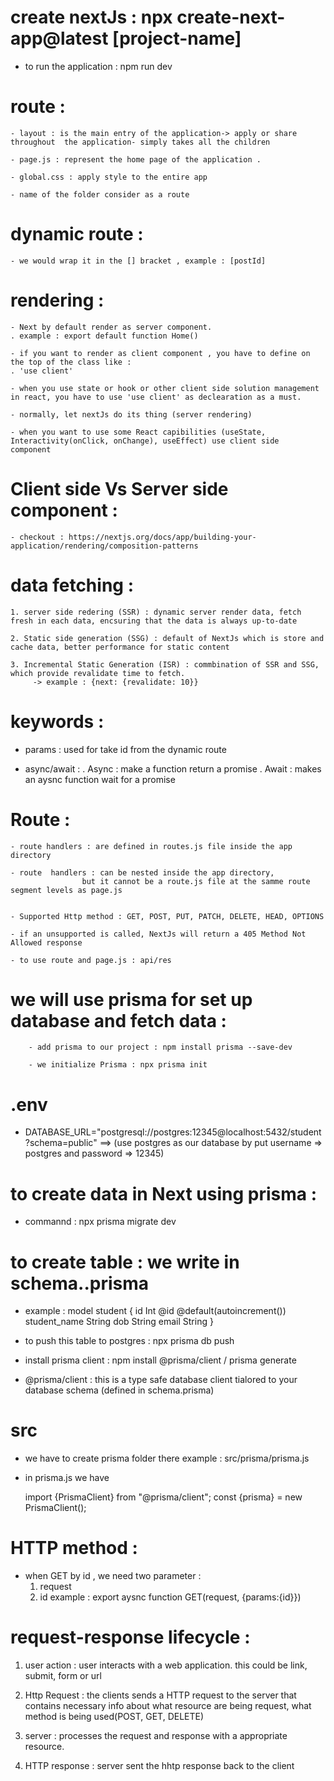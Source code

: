 # create nextJs : npx create-next-app@latest [project-name] 
 - to run the application : npm run dev 

# route : 

    - layout : is the main entry of the application-> apply or share throughout  the application- simply takes all the children

    - page.js : represent the home page of the application .  

    - global.css : apply style to the entire app

    - name of the folder consider as a route

# dynamic route : 

    - we would wrap it in the [] bracket , example : [postId]

# rendering : 

    - Next by default render as server component. 
    . example : export default function Home()

    - if you want to render as client component , you have to define on the top of the class like : 
    . 'use client'

    - when you use state or hook or other client side solution management in react, you have to use 'use client' as declearation as a must. 

    - normally, let nextJs do its thing (server rendering) 

    - when you want to use some React capibilities (useState, Interactivity(onClick, onChange), useEffect) use client side  component 

# Client side Vs Server side component : 

    - checkout : https://nextjs.org/docs/app/building-your-application/rendering/composition-patterns


# data fetching :  

    1. server side redering (SSR) : dynamic server render data, fetch fresh in each data, encsuring that the data is always up-to-date

    2. Static side generation (SSG) : default of NextJs which is store and cache data, better performance for static content

    3. Incremental Static Generation (ISR) : commbination of SSR and SSG, which provide revalidate time to fetch. 
         -> example : {next: {revalidate: 10}}   


# keywords : 

- params : used for take id from the dynamic route 

- async/await : 
      . Async : make  a function return a promise
      . Await : makes an aysnc  function wait for a promise


# Route  : 

    - route handlers : are defined in routes.js file inside the app directory

    - route  handlers : can be nested inside the app directory, 
                    but it cannot be a route.js file at the samme route segment levels as page.js


    - Supported Http method : GET, POST, PUT, PATCH, DELETE, HEAD, OPTIONS

    - if an unsupported is called, NextJs will return a 405 Method Not Allowed response

    - to use route and page.js : api/res


# we will use prisma for set up database and fetch data :  

        - add prisma to our project : npm install prisma --save-dev

        - we initialize Prisma : npx prisma init 

# .env 

 - DATABASE_URL="postgresql://postgres:12345@localhost:5432/student?schema=public"   ==>  (use postgres as our database by put username => postgres and password => 12345)

 # to create data in Next using prisma : 

 - commannd : npx prisma migrate dev


# to create table : we write in schema..prisma

- example : model student {
            id           Int    @id @default(autoincrement())
            student_name String
            dob          String
            email        String
}

- to push this table to postgres : npx prisma db push 

- install prisma client : npm install @prisma/client   / prisma generate

- @prisma/client : this is a type safe database client tialored to your database schema (defined in schema.prisma)

# src 

- we have to create prisma folder there
        example : src/prisma/prisma.js

- in prisma.js we have 

   import {PrismaClient} from "@prisma/client";
   const {prisma} = new  PrismaClient();


# HTTP method :

- when GET by id , we need two parameter : 
    1. request
    2. id 
    example : export aysnc function GET(request, {params:{id}})


# request-response lifecycle : 

1. user action : user interacts with a web application. this could be link, submit, form or url

2. Http Request : the clients sends a HTTP request to the server that contains necessary info about what resource are being request, what method is being used(POST, GET, DELETE)

3. server : processes the request and response with a appropriate resource. 

4. HTTP response : server sent the hhtp response back to the client




